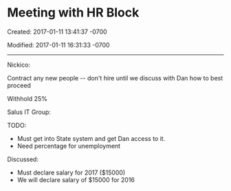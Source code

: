 # Meeting with HR Block

Created: 2017-01-11 13:41:37 -0700

Modified: 2017-01-11 16:31:33 -0700

---

Nickico:

Contract any new people -- don't hire until we discuss with Dan how to best proceed

Withhold 25%

Salus IT Group:

TODO:

- Must get into State system and get Dan access to it.
- Need percentage for unemployment

Discussed:

- Must declare salary for 2017 ($15000)
- We will declare salary of $15000 for 2016
